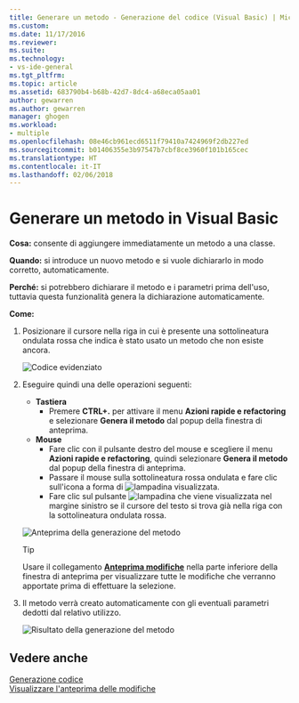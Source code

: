 ```yaml
---
title: Generare un metodo - Generazione del codice (Visual Basic) | Microsoft Docs
ms.custom: 
ms.date: 11/17/2016
ms.reviewer: 
ms.suite: 
ms.technology:
- vs-ide-general
ms.tgt_pltfrm: 
ms.topic: article
ms.assetid: 683790b4-b68b-42d7-8dc4-a68eca05aa01
author: gewarren
ms.author: gewarren
manager: ghogen
ms.workload:
- multiple
ms.openlocfilehash: 08e46cb961ecd6511f79410a7424969f2db227ed
ms.sourcegitcommit: b01406355e3b97547b7cbf8ce3960f101b165cec
ms.translationtype: HT
ms.contentlocale: it-IT
ms.lasthandoff: 02/06/2018
---
```

# <a name="generate-a-method-in-visual-basic"></a>Generare un metodo in Visual Basic
**Cosa:** consente di aggiungere immediatamente un metodo a una classe. 

**Quando:** si introduce un nuovo metodo e si vuole dichiararlo in modo corretto, automaticamente.  

**Perché:** si potrebbero dichiarare il metodo e i parametri prima dell'uso, tuttavia questa funzionalità genera la dichiarazione automaticamente. 

**Come:**

1. Posizionare il cursore nella riga in cui è presente una sottolineatura ondulata rossa che indica è stato usato un metodo che non esiste ancora.

   ![Codice evidenziato](media/method-highlight-vb.png)

1. Eseguire quindi una delle operazioni seguenti:
   * **Tastiera**
     * Premere **CTRL+.** per attivare il menu **Azioni rapide e refactoring** e selezionare **Genera il metodo** dal popup della finestra di anteprima.
   * **Mouse**
     * Fare clic con il pulsante destro del mouse e scegliere il menu **Azioni rapide e refactoring**, quindi selezionare **Genera il metodo** dal popup della finestra di anteprima.
     * Passare il mouse sulla sottolineatura rossa ondulata e fare clic sull'icona a forma di ![lampadina](media/bulb-vb.png) visualizzata.
     * Fare clic sul pulsante ![lampadina](media/bulb-vb.png) che viene visualizzata nel margine sinistro se il cursore del testo si trova già nella riga con la sottolineatura ondulata rossa.

   ![Anteprima della generazione del metodo](media/method-preview-vb.png)

   >[!TIP]
   >Usare il collegamento [**Anteprima modifiche**](../../ide/preview-changes.md) nella parte inferiore della finestra di anteprima per visualizzare tutte le modifiche che verranno apportate prima di effettuare la selezione.

1. Il metodo verrà creato automaticamente con gli eventuali parametri dedotti dal relativo utilizzo.

   ![Risultato della generazione del metodo](media/method-result-vb.png)

## <a name="see-also"></a>Vedere anche

[Generazione codice](../code-generation-in-visual-studio.md)  
[Visualizzare l'anteprima delle modifiche](../../ide/preview-changes.md)
